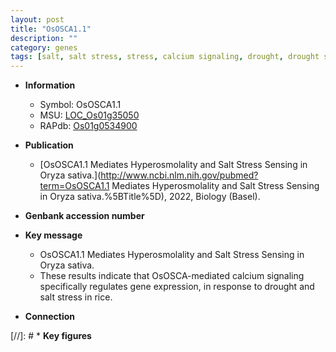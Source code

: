 ```yaml
---
layout: post
title: "OsOSCA1.1"
description: ""
category: genes
tags: [salt, salt stress, stress, calcium signaling, drought, drought stress]
---
```


* **Information**  
    + Symbol: OsOSCA1.1  
    + MSU: [LOC_Os01g35050](http://rice.uga.edu/cgi-bin/ORF_infopage.cgi?orf=LOC_Os01g35050)  
    + RAPdb: [Os01g0534900](https://rapdb.dna.affrc.go.jp/locus/?name=Os01g0534900)  

* **Publication**  
    + [OsOSCA1.1 Mediates Hyperosmolality and Salt Stress Sensing in Oryza sativa.](http://www.ncbi.nlm.nih.gov/pubmed?term=OsOSCA1.1 Mediates Hyperosmolality and Salt Stress Sensing in Oryza sativa.%5BTitle%5D), 2022, Biology (Basel).

* **Genbank accession number**  

* **Key message**  
    + OsOSCA1.1 Mediates Hyperosmolality and Salt Stress Sensing in Oryza sativa.
    + These results indicate that OsOSCA-mediated calcium signaling specifically regulates gene expression, in response to drought and salt stress in rice.

* **Connection**  

[//]: # * **Key figures**  


